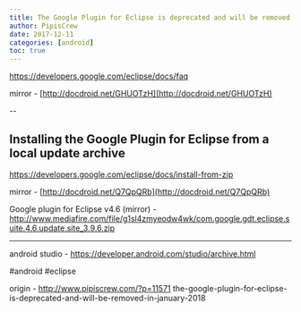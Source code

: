 ```yaml
---
title: The Google Plugin for Eclipse is deprecated and will be removed in January 2018
author: PipisCrew
date: 2017-12-11
categories: [android]
toc: true
---
```


https://developers.google.com/eclipse/docs/faq

mirror - [http://docdroid.net/GHUOTzH](http://docdroid.net/GHUOTzH)

--

## Installing the Google Plugin for Eclipse from a local update archive

https://developers.google.com/eclipse/docs/install-from-zip

mirror - [http://docdroid.net/Q7QpQRb](http://docdroid.net/Q7QpQRb)

Google plugin for Eclipse v4.6 (mirror) - http://www.mediafire.com/file/g1sl4zmyeodw4wk/com.google.gdt.eclipse.suite.4.6.update.site_3.9.6.zip

* * *

android studio - https://developer.android.com/studio/archive.html

#android #eclipse

origin - http://www.pipiscrew.com/?p=11571 the-google-plugin-for-eclipse-is-deprecated-and-will-be-removed-in-january-2018